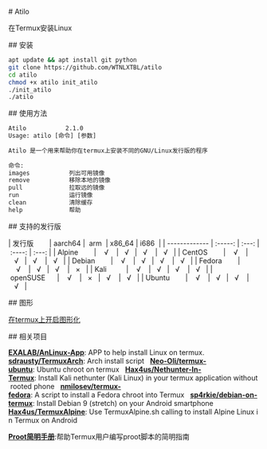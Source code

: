 # Atilo 
  
 在Termux安装Linux 
  
 ## 安装 
  
 ``` bash 
 apt update && apt install git python
git clone https://github.com/WTNLXTBL/atilo
cd atilo
chmod +x atilo init_atilo
./init_atilo
./atilo
 ``` 
  
 ## 使用方法 
  
 ``` bash 
 Atilo           2.1.0 
 Usage: atilo [命令] [参数] 
  
 Atilo 是一个用来帮助你在termux上安装不同的GNU/Linux发行版的程序 
  
 命令: 
 images           列出可用镜像 
 remove           移除本地的镜像 
 pull             拉取远的镜像 
 run              运行镜像 
 clean            清除缓存 
 help             帮助 
 ``` 
  
 ## 支持的发行版 
  
 | 发行版        | aarch64 |  arm  | x86_64 | i686  | 
 | ------------- | :-----: | :---: | :----: | :---: | 
 | Alpine        |    √    |   √   |   √    |   √   | 
 | CentOS        |    √    |   √   |   √    |   √   | 
 | Debian        |    √    |   √   |   √    |   √   | 
 | Fedora        |    √    |   √   |   √    |   ×   | 
 | Kali          |    √    |   √   |   √    |   √   | 
 | openSUSE      |    √    |   ×   |   √    |   √   | 
 | Ubuntu        |    √    |   √   |   √    |   √   | 
  
 ## 图形 
  
 [在termux上开启图形化](https://yadominjinta.github.io/2018/07/30/GUI-on-termux.html) 
    
 ## 相关项目 
  
 **[EXALAB/AnLinux-App](https://github.com/EXALAB/AnLinux-App)**: APP to help install Linux on termux.   
 **[sdrausty/TermuxArch](https://github.com/sdrausty/TermuxArch)**: Arch install script   
 **[Neo-Oli/termux-ubuntu](https://github.com/Neo-Oli/termux-ubuntu)**: Ubuntu chroot on termux   
 **[Hax4us/Nethunter-In-Termux](https://github.com/Hax4us/Nethunter-In-Termux)**: Install Kali nethunter (Kali Linux) in your termux application without rooted phone   
 **[nmilosev/termux-fedora](https://github.com/nmilosev/termux-fedora)**: A script to install a Fedora chroot into Termux   
 **[sp4rkie/debian-on-termux](https://github.com/sp4rkie/debian-on-termux)**: Install Debian 9 (stretch) on your Android smartphone 
 **[Hax4us/TermuxAlpine](https://github.com/Hax4us/TermuxAlpine)**: Use TermuxAlpine.sh calling to install Alpine Linux in Termux on Android 
  
 **[Proot简明手册](https://github.com/myfreess/Mytermuxdoc/wiki/Proot)**:帮助Termux用户编写proot脚本的简明指南
